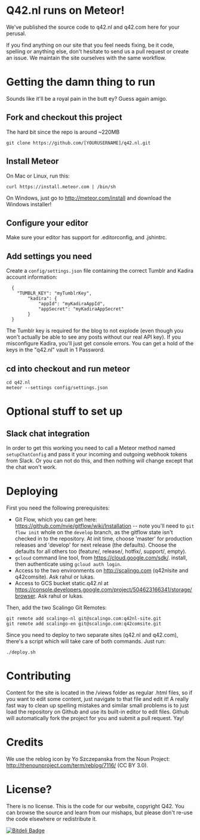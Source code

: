 # Q42.nl runs on Meteor!

We've published the source code to q42.nl and q42.com here for your perusal.

If you find anything on our site that you feel needs fixing, be it code, spelling or anything else,
don't hesitate to send us a pull request or create an issue. We maintain the site ourselves with the same workflow.

# Getting the damn thing to run
Sounds like it'll be a royal pain in the butt ey? Guess again amigo.

## Fork and checkout this project
The hard bit since the repo is around ~220MB

	git clone https://github.com/[YOURUSERNAME]/q42.nl.git

## Install Meteor

On Mac or Linux, run this:

	curl https://install.meteor.com | /bin/sh

On Windows, just go to http://meteor.com/install and download the Windows installer!

## Configure your editor

Make sure your editor has support for .editorconfig, and .jshintrc.

## Add settings you need

Create a `config/settings.json` file containing the correct Tumblr and Kadira account information:

```
  {
    "TUMBLR_KEY": "myTumblrKey",
		"kadira": {
			"appId": "myKadiraAppId",
			"appSecret": "myKadiraAppSecret"
		}
  }
```

The Tumblr key is required for the blog to not explode (even though you won't actually be able to see any posts without our real API key). If you misconfigure Kadira, you'll just get console errors. You can get a hold of the keys in the "q42.nl" vault in 1 Password.

## cd into checkout and run meteor

	cd q42.nl
	meteor --settings config/settings.json

# Optional stuff to set up

## Slack chat integration

In order to get this working you need to call a Meteor method named `setupChatConfig` and pass it your incoming and outgoing webhook tokens from Slack. Or you can not do this, and then nothing will change except that the chat won't work.

# Deploying

First you need the following prerequisites:

 - Git Flow, which you can get here: https://github.com/nvie/gitflow/wiki/Installation -- note you'll need to `git flow init` whole on the `develop` branch, as the gitflow state isn't checked in to the repository. At init time, choose 'master' for production releases and 'develop' for next release (the defaults). Choose the defaults for all others too (feature/, release/, hotfix/, support/, empty).
 - `gcloud` command line tool, from https://cloud.google.com/sdk/. install, then authenticate using `gcloud auth login`.
 - Access to the two environments on http://scalingo.com (q42nlsite and q42comsite). Ask rahul or lukas.
 - Access to GCS bucket static.q42.nl at https://console.developers.google.com/project/504623166341/storage/browser. Ask rahul or lukas.

Then, add the two Scalingo Git Remotes:

    git remote add scalingo-nl git@scalingo.com:q42nl-site.git
    git remote add scalingo-en git@scalingo.com:q42comsite.git

Since you need to deploy to two separate sites (q42.nl and q42.com), there's a script which will take care of both commands. Just run:

	./deploy.sh

# Contributing

Content for the site is located in the /views folder as regular .html files, so if you want to edit some content, just
navigate to that file and edit it! A really fast way to clean up spelling mistakes and similar small problems is to just load the repository on Github and use its built-in editor to edit files. Github will automatically fork the project for you and submit a pull request. Yay!

# Credits

We use the reblog icon by Yo Szczepanska from the Noun Project: http://thenounproject.com/term/reblog/7116/ (CC BY 3.0).

# License?

There is no license. This is the code for our website, copyright Q42. You can browse the source and learn from our mishaps,
but please don't re-use the code elsewhere or redistribute it.

[![Bitdeli Badge](https://d2weczhvl823v0.cloudfront.net/Q42/q42.nl/trend.png)](https://bitdeli.com/free "Bitdeli Badge")
